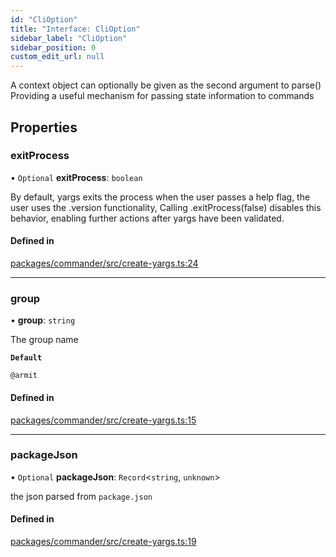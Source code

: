 ```yaml
---
id: "CliOption"
title: "Interface: CliOption"
sidebar_label: "CliOption"
sidebar_position: 0
custom_edit_url: null
---
```


A context object can optionally be given as the second argument to parse()
Providing a useful mechanism for passing state information to commands

## Properties

### exitProcess

• `Optional` **exitProcess**: `boolean`

By default, yargs exits the process when the user passes a help flag, the user uses the .version functionality,
Calling .exitProcess(false) disables this behavior, enabling further actions after yargs have been validated.

#### Defined in

[packages/commander/src/create-yargs.ts:24](https://github.com/armitjs/armit/blob/f6509f7/packages/commander/src/create-yargs.ts#L24)

---

### group

• **group**: `string`

The group name

**`Default`**

`@armit`

#### Defined in

[packages/commander/src/create-yargs.ts:15](https://github.com/armitjs/armit/blob/f6509f7/packages/commander/src/create-yargs.ts#L15)

---

### packageJson

• `Optional` **packageJson**: `Record`<`string`, `unknown`\>

the json parsed from `package.json`

#### Defined in

[packages/commander/src/create-yargs.ts:19](https://github.com/armitjs/armit/blob/f6509f7/packages/commander/src/create-yargs.ts#L19)
